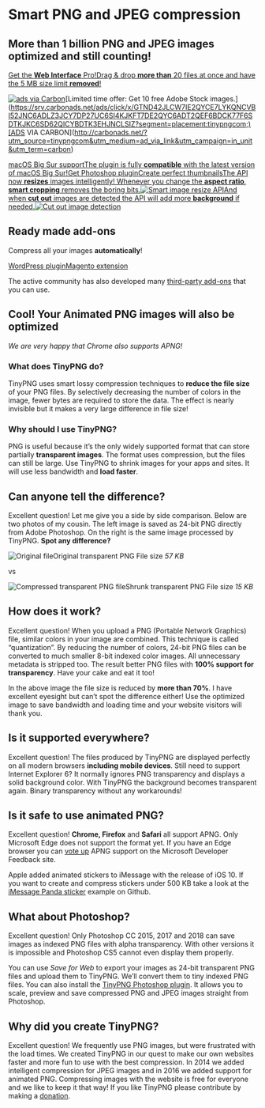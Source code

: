 # Smart **PNG** and **JPEG** compression

## More than 1 billion PNG and JPEG images optimized and still counting!

[Get the **Web Interface** Pro!Drag & drop **more than** 20 files at once and have the 5 MB size limit **removed**!](https://tinypng.com/#go-pro)

[![ads via Carbon](https://cdn4.buysellads.net/uu/1/3386/1525189943-38523.png)](https://srv.carbonads.net/ads/click/x/GTND42JLCW7IE2QYCE7LYKQNCVBI52JNC6ADLZ3JCY7DP27UC6SI4KJKFT7DE2QYC6ADT2QEF6BDCK77F6SDTKJKC6SD62QICYBDTK3EHJNCLSIZ?segment=placement:tinypngcom;)[Limited time offer: Get 10 free Adobe Stock images.](https://srv.carbonads.net/ads/click/x/GTND42JLCW7IE2QYCE7LYKQNCVBI52JNC6ADLZ3JCY7DP27UC6SI4KJKFT7DE2QYC6ADT2QEF6BDCK77F6SDTKJKC6SD62QICYBDTK3EHJNCLSIZ?segment=placement:tinypngcom;)[ADS VIA CARBON](http://carbonads.net/?utm_source=tinypngcom&utm_medium=ad_via_link&utm_campaign=in_unit&utm_term=carbon)

[macOS Big Sur supportThe plugin is fully **compatible** with the latest version of macOS Big Sur!Get Photoshop plugin](https://tinypng.com/photoshop)[Create perfect thumbnailsThe API now **resizes** images intelligently! Whenever you change the **aspect ratio**, **smart cropping** removes the boring bits.![Smart image resize API](https://tinypng.com/images/image-resizing-api.png)And when **cut out** images are detected the API will add more **background** if needed.![Cut out image detection](https://tinypng.com/images/image-resizing-thumb.png)](https://tinypng.com/developers#area-of-interest-detection)

## Ready made add-ons

Compress all your images **automatically**!

[WordPress plugin](https://wordpress.org/plugins/tiny-compress-images/)[Magento extension](https://marketplace.magento.com/tinify-tiny-compresss-images.html)

The active community has also developed many [third-party add-ons](https://tinypng.com/third-party) that you can use.

## Cool! Your **Animated PNG** images will also be optimized

*We are very happy that Chrome also supports APNG!*

### What does TinyPNG do?

TinyPNG uses smart lossy compression techniques to **reduce the file size** of your PNG files. By selectively decreasing the number of colors in the image, fewer bytes are required to store the data. The effect is nearly invisible but it makes a very large difference in file size!

### Why should I use TinyPNG?

PNG is useful because it’s the only widely supported format that can store partially **transparent images**. The format uses compression, but the files can still be large. Use TinyPNG to shrink images for your apps and sites. It will use less bandwidth and **load faster**.

## Can anyone tell the difference?

Excellent question! Let me give you a side by side comparison. Below are two photos of my cousin. The left image is saved as 24-bit PNG directly from Adobe Photoshop. On the right is the same image processed by TinyPNG. **Spot any difference?**

![Original file](https://tinypng.com/images/example-orig.png)Original transparent PNG
File size *57 KB*

vs

![Compressed transparent PNG file](https://tinypng.com/images/example-shrunk.png)Shrunk transparent PNG
File size *15 KB*

## How does it work?

Excellent question! When you upload a PNG (Portable Network Graphics) file, similar colors in your image are combined. This technique is called “quantization”. By reducing the number of colors, 24-bit PNG files can be converted to much smaller 8-bit indexed color images. All unnecessary metadata is stripped too. The result better PNG files with **100% support for transparency**. Have your cake and eat it too!

In the above image the file size is reduced by **more than 70%**. I have excellent eyesight but can’t spot the difference either! Use the optimized image to save bandwidth and loading time and your website visitors will thank you.

## Is it supported everywhere?

Excellent question! The files produced by TinyPNG are displayed perfectly on all modern browsers **including mobile devices**. Still need to support Internet Explorer 6? It normally ignores PNG transparency and displays a solid background color. With TinyPNG the background becomes transparent again. Binary transparency without any workarounds!

## Is it safe to use animated PNG?

Excellent question! **Chrome, Firefox** and **Safari** all support APNG. Only Microsoft Edge does not support the format yet. If you have an Edge browser you can [vote up](https://wpdev.uservoice.com/forums/257854-microsoft-edge-developer/suggestions/6513393-apng-animated-png-images-support-firefox-and-sa) APNG support on the Microsoft Developer Feedback site.

Apple added animated stickers to iMessage with the release of iOS 10. If you want to create and compress stickers under 500 KB take a look at the [iMessage Panda sticker](https://github.com/tinify/iMessage-Panda-sticker) example on Github.

## What about Photoshop?

Excellent question! Only Photoshop CC 2015, 2017 and 2018 can save images as indexed PNG files with alpha transparency. With other versions it is impossible and Photoshop CS5 cannot even display them properly.

You can use *Save for Web* to export your images as 24-bit transparent PNG files and upload them to TinyPNG. We’ll convert them to tiny indexed PNG files. You can also install the [TinyPNG Photoshop plugin](https://tinypng.com/photoshop). It allows you to scale, preview and save compressed PNG and JPEG images straight from Photoshop.

## Why did you create TinyPNG?

Excellent question! We frequently use PNG images, but were frustrated with the load times. We created TinyPNG in our quest to make our own websites faster and more fun to use with the best compression. In 2014 we added intelligent compression for JPEG images and in 2016 we added support for animated PNG. Compressing images with the website is free for everyone and we like to keep it that way! If you like TinyPNG please contribute by making a [donation](https://tinypng.com/).

